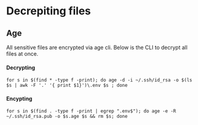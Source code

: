 # Decrepiting files

## Age

All sensitive files are encrypted via age cli. Below is the CLI to decrypt all files at once.

#### Decrypting

```(shell)
for s in $(find * -type f -print); do age -d -i ~/.ssh/id_rsa -o $(ls $s | awk -F '.' '{ print $1}')\.env $s ; done
```

#### Encypting

```(shell)
for s in $(find . -type f -print | egrep ".env$"); do age -e -R ~/.ssh/id_rsa.pub -o $s.age $s && rm $s; done
```
